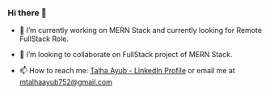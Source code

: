 ### Hi there 👋 
- 🔭 I’m currently working on MERN Stack and currently looking for Remote FullStack Role.
<!-- - 🌱 I’m currently learning NodeJs -->
- 👯 I’m looking to collaborate on FullStack project of MERN Stack.
<!-- - 🤔 I’m looking for help with ... -->
<!-- - 💬 Ask me about . -->
- 📫 How to reach me: [Talha Ayub - LinkedIn Profile](https://www.linkedin.com/in/ayubtalha/)  or email me at mtalhaayub752@gmail.com
<!-- - 😄 Pronouns: ... -->
<!-- - ⚡ Fun fact: ... -->

